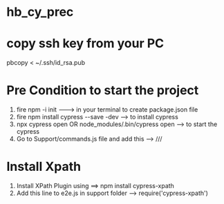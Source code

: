 # hb_cy_prec

# copy ssh key from your PC
pbcopy < ~/.ssh/id_rsa.pub

# Pre Condition to start the project
1. fire npm -i init ---> in your terminal to create package.json file
2. fire npm install cypress --save -dev --> to install cypress
3. npx cypress open OR node_modules/.bin/cypress open --> to start the cypress
5. Go to Support/commands.js file and add this --> /// <reference types ="Cypress" /> 

# Install Xpath
1. Install XPath Plugin using ==> npm install cypress-xpath
2. Add this line to e2e.js in support folder --> require('cypress-xpath')

